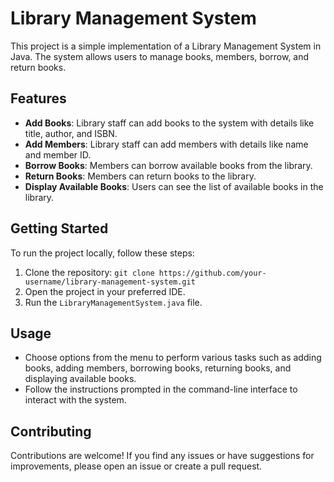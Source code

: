 # Library Management System

This project is a simple implementation of a Library Management System in Java. The system allows users to manage books, members, borrow, and return books.

## Features

- **Add Books**: Library staff can add books to the system with details like title, author, and ISBN.
- **Add Members**: Library staff can add members with details like name and member ID.
- **Borrow Books**: Members can borrow available books from the library.
- **Return Books**: Members can return books to the library.
- **Display Available Books**: Users can see the list of available books in the library.

## Getting Started

To run the project locally, follow these steps:

1. Clone the repository: `git clone https://github.com/your-username/library-management-system.git`
2. Open the project in your preferred IDE.
3. Run the `LibraryManagementSystem.java` file.

## Usage

- Choose options from the menu to perform various tasks such as adding books, adding members, borrowing books, returning books, and displaying available books.
- Follow the instructions prompted in the command-line interface to interact with the system.

## Contributing

Contributions are welcome! If you find any issues or have suggestions for improvements, please open an issue or create a pull request.
